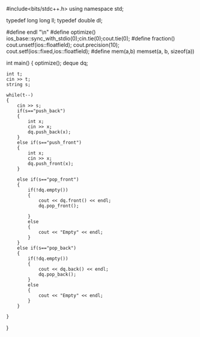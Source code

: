 

#include<bits/stdc++.h>
using namespace std;

typedef long long ll;
typedef double dl;

#define endl "\n"
#define optimize() ios_base::sync_with_stdio(0);cin.tie(0);cout.tie(0);
#define fraction() cout.unsetf(ios::floatfield); cout.precision(10); cout.setf(ios::fixed,ios::floatfield);
#define mem(a,b) memset(a, b, sizeof(a))

int main()
{
    optimize();
    deque<int> dq;

    int t;
    cin >> t;
    string s;

    while(t--)
    {
        cin >> s;
        if(s=="push_back")
        {
            int x;
            cin >> x;
            dq.push_back(x);
        }
        else if(s=="push_front")
        {
            int x;
            cin >> x;
            dq.push_front(x);
        }

        else if(s=="pop_front")
        {
            if(!dq.empty())
            {
                cout << dq.front() << endl;
                dq.pop_front();

            }
            else
            {
                cout << "Empty" << endl;
            }
        }
        else if(s=="pop_back")
        {
            if(!dq.empty())
            {
                cout << dq.back() << endl;
                dq.pop_back();
            }
            else
            {
                cout << "Empty" << endl;
            }
        }

    }
}
